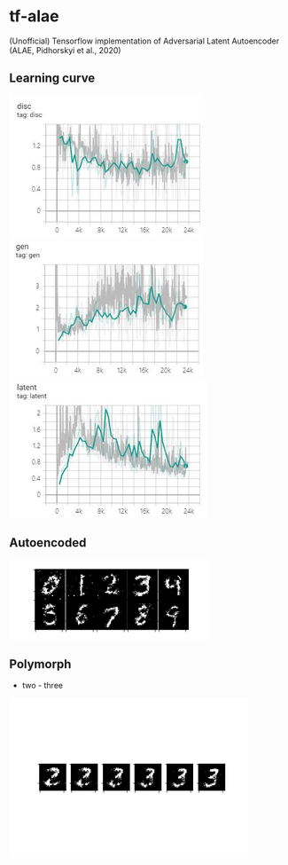 # tf-alae

(Unofficial) Tensorflow implementation of Adversarial Latent Autoencoder (ALAE, Pidhorskyi et al., 2020)

## Learning curve

![disc](./rsrc/disc.jpg)
![gen](./rsrc/gen.jpg)
![latent](./rsrc/latent.jpg)

## Autoencoded

![enumeration](./rsrc/enum.png)

## Polymorph

- two - three

![polymorph number two to three](./rsrc/two2three.png)
